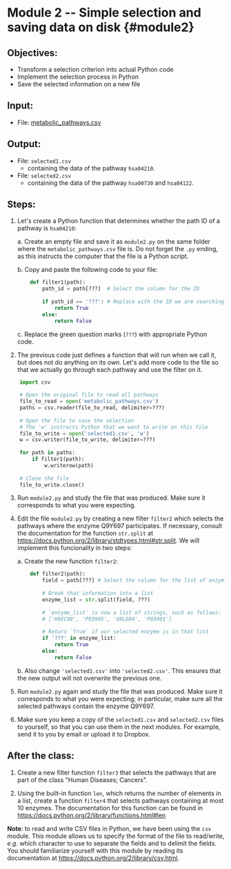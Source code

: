 # Module 2 -- Simple selection and saving data on disk {#module2}

## Objectives:
- Transform a selection criterion into actual Python code
- Implement the selection process in Python
- Save the selected information on a new file

## Input:
- File: [metabolic_pathways.csv](files/metabolic_pathways.csv)

## Output:
- File: `selected1.csv`
    * containing the data of the pathway `hsa04210`.
- File: `selected2.csv`
    * containing the data of the pathway `hsa00730` and `hsa04122`.

## Steps:

1. Let's create a Python function that determines whether the path ID of a pathway is `hsa04210`:

    a. Create an empty file and save it as `module2.py` on the same folder where the `metabolic_pathways.csv` file is.
    Do not forget the `.py` ending, as this instructs the computer that the file is a Python script.
    
    b. Copy and paste the following code to your file:
    ```python
        def filter1(path):
            path_id = path[???]  # Select the column for the ID
            
            if path_id == '???': # Replace with the ID we are searching for
                return True
            else:
                return False
    ```
    
    c. Replace the green question marks (`???`) with appropriate Python code.

2. The previous code just defines a function that will run when we call it, but does not do anything on its own.
Let's add more code to the file so that we actually go through each pathway and use the filter on it.
```python
    import csv
    
    # Open the original file to read all pathways
    file_to_read = open('metabolic_pathways.csv')
    paths = csv.reader(file_to_read, delimiter=???)
    
    # Open the file to save the selection
    # The 'w' instructs Python that we want to write on this file
    file_to_write = open('selected1.csv', 'w')
    w = csv.writer(file_to_write, delimiter=???)
    
    for path in paths:
        if filter1(path):
            w.writerow(path)
    
    # Close the file
    file_to_write.close()
```

3. Run `module2.py` and study the file that was produced.
Make sure it corresponds to what you were expecting.

4. Edit the file `module2.py` by creating a new filter `filter2` which selects the pathways where the enzyme Q9Y697 participates.
If necessary, consult the documentation for the function `str.split` at <https://docs.python.org/2/library/stdtypes.html#str.split>.
We will implement this funcionality in two steps:

    a. Create the new function `filter2`:
    ```python
        def filter2(path):
            field = path[???] # Select the column for the list of enzymes
            
            # Break that information into a list
            enzyme_list = str.split(field, ???)
            
            # `enzyme_list` is now a list of strings, such as follows:
            # ['H9EC08', 'P03905', 'G9LG04', 'P03901']
            
            # Return `True` if our selected enzyme is in that list
            if '???' in enzyme_list:
                return True
            else:
                return False
    ```
    
    b. Also change `'selected1.csv'` into `'selected2.csv'`.
    This ensures that the new output will not overwrite the previous one.

5. Run `module2.py` again and study the file that was produced.
Make sure it corresponds to what you were expecting; in particular, make sure all the selected pathways contain the enzyme Q9Y697.

6. Make sure you keep a copy of the `selected1.csv` and `selected2.csv` files to yourself, so that you can use them in the next modules.
For example, send it to you by email or upload it to Dropbox.

## After the class:

1. Create a new filter function `filter3` that selects the pathways that are part of the class "Human Diseases; Cancers".

2. Using the built-in function `len`, which returns the number of elements in a list, create a function `filter4` that selects pathways containing at most 10 enzymes.
The documentation for this function can be found in <https://docs.python.org/2/library/functions.html#len>

**Note**: to read and write CSV files in Python, we have been using the `csv` module.
This module allows us to specify the format of the file to read/write, _e.g._ which character to use to separate the fields and to delimit the fields.
You should familiarize yourself with this module by reading its documentation at <https://docs.python.org/2/library/csv.html>.


